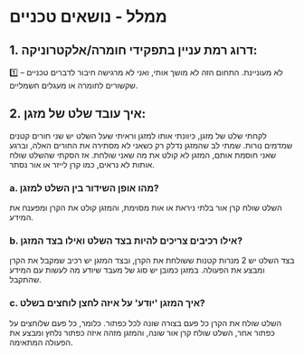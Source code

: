 # ממלל - נושאים טכניים

## 1. דרוג רמת עניין בתפקידי חומרה/אלקטרוניקה:
1️⃣ – לא מעוניינת. התחום הזה לא מושך אותי, ואני לא מרגישה חיבור לדברים טכניים שקשורים לחומרה או מעגלים חשמליים.

## 2. איך עובד שלט של מזגן:
לקחתי שלט של מזגן, כיוונתי אותו למזגן וראיתי שעל השלט יש שני חורים קטנים שמדמים נורות. שמתי לב שהמזגן נדלק רק כשאני לא מסתירה את החורים האלה, וברגע שאני חוסמת אותם, המזגן לא קולט את מה שאני שולחת.
אז הסקתי שהשלט שולח אותות לא נראים, כמו קרן לייזר או אור נסתר.

### a. מהו אופן השידור בין השלט למזגן?
השלט שולח קרן אור בלתי ניראת או אות מסוימת, והמזגן קולט את הקרן ומפענח את המידע.

### b. אילו רכיבים צריכים להיות בצד השלט ואילו בצד המזגן?
בצד השלט יש 2 מנרות קטנות ששולחת את הקרן, ובצד המזגן יש רכיב שמקבל את הקרן ומבצע את הפעולה. במזגן כמובן יש סוג של מעבד שיודע מה לעשות עם המידע שהתקבל.

### c. איך המזגן 'יודע' על איזה לחצן לוחצים בשלט?
השלט שולח את הקרן כל פעם בצורה שונה לכל כפתור. כלומר, כל פעם שלוחצים על כפתור אחר, השלט שולח קרן אור שונה, והמזגן מזהה איזה כפתור נלחץ ומבצע את הפעולה המתאימה.